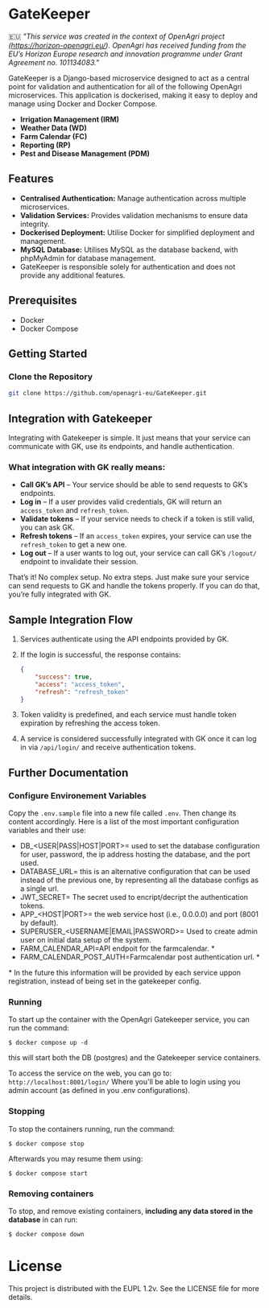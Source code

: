 # GateKeeper
🇪🇺
*"This service was created in the context of OpenAgri project (https://horizon-openagri.eu/). OpenAgri has received funding from the EU’s Horizon Europe research and innovation programme under Grant Agreement no. 101134083."*

GateKeeper is a Django-based microservice designed to act as a central point for validation and authentication for
all of the following OpenAgri microservices.
This application is dockerised, making it easy to deploy and manage using Docker and Docker Compose.
- **Irrigation Management (IRM)**
- **Weather Data (WD)**
- **Farm Calendar (FC)**
- **Reporting (RP)**
- **Pest and Disease Management (PDM)**

## Features

- **Centralised Authentication:** Manage authentication across multiple microservices.
- **Validation Services:** Provides validation mechanisms to ensure data integrity.
- **Dockerised Deployment:** Utilise Docker for simplified deployment and management.
- **MySQL Database:** Utilises MySQL as the database backend, with phpMyAdmin for database management.
- GateKeeper is responsible solely for authentication and does not provide any additional features.

## Prerequisites

- Docker
- Docker Compose

## Getting Started

### Clone the Repository

```bash
git clone https://github.com/openagri-eu/GateKeeper.git
```

## Integration with Gatekeeper

Integrating with Gatekeeper is simple. It just means that your service can communicate with GK, use its endpoints, and handle authentication.

### What integration with GK really means:

- **Call GK’s API** – Your service should be able to send requests to GK’s endpoints.
- **Log in** – If a user provides valid credentials, GK will return an `access_token` and `refresh_token`.
- **Validate tokens** – If your service needs to check if a token is still valid, you can ask GK.
- **Refresh tokens** – If an `access_token` expires, your service can use the `refresh_token` to get a new one.
- **Log out** – If a user wants to log out, your service can call GK’s `/logout/` endpoint to invalidate their session.

That’s it! No complex setup. No extra steps. Just make sure your service can send requests to GK and handle the tokens properly. If you can do that, you’re fully integrated with GK.

## Sample Integration Flow

1. Services authenticate using the API endpoints provided by GK.
2. If the login is successful, the response contains:

    ```json
    {
        "success": true,
        "access": "access_token",
        "refresh": "refresh_token"
    }
    ```

3. Token validity is predefined, and each service must handle token expiration by refreshing the access token.
4. A service is considered successfully integrated with GK once it can log in via `/api/login/` and receive authentication tokens.

## Further Documentation

### Configure Environement Variables

Copy the `.env.sample` file into a new file called `.env`. Then change its content accordingly. Here is a list of the most important configuration variables and their use:

* DB_<USER|PASS|HOST|PORT>= used to set the database configuration for user, password, the ip address hosting the database, and the port used.
* DATABASE_URL= this is an alternative configuration that can be used instead of the previous one, by representing all the database configs as a single url.
* JWT_SECRET= The secret used to encript/decript the authentication tokens.
* APP_<HOST|PORT>= the web service host (i.e., 0.0.0.0) and port (8001 by default).
* SUPERUSER_<USERNAME|EMAIL|PASSWORD>= Used to create admin user on initial data setup of the system.
* FARM_CALENDAR_API=API endpoit for the farmcalendar. \*
* FARM_CALENDAR_POST_AUTH=Farmcalendar post  authentication url. \*


\* In the future this information will be provided by each service uppon registration, instead of being set in the gatekeeper config.

### Running
To start up the container with the OpenAgri Gatekeeper service, you can run the command:

```
$ docker compose up -d
```
this will start both the DB (postgres) and the Gatekeeper service containers.

To access the service on the web, you can go to:
`http://localhost:8001/login/`
Where you'll be able to login using you admin account (as defined in you .env configurations).

### Stopping
To stop the containers running, run the command:
```
$ docker compose stop
```
Afterwards you may resume them using:
```
$ docker compose start
```

### Removing containers
To stop, and remove existing containers, **including any data stored in the database** in can run:
```
$ docker compose down
```

# License
This project is distributed with the EUPL 1.2v. See the LICENSE file for more details.
